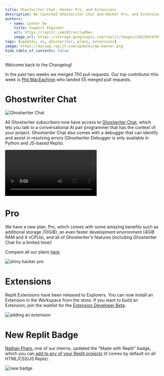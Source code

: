 ```yaml
---
title: Ghostwriter Chat, Hacker Pro, and Extensions
description: We launched Ghostwriter Chat and Hacker Pro, and Extensions are out to Explorers
authors:
  - name: Conner Ow
    title: Support Engineer
    url: https://replit.com/@IroncladDev
    image_url: https://storage.googleapis.com/replit/images/1662665479969_1173707b428ef17419de4940af146e6a.png
tags: [updates, ai, ghostwriter, plans, extensions]
image: https://docimg.replit.com/updates/gw-banner.png
hide_table_of_contents: false
---
```


Welcome back to the Changelog!

In the past two weeks we merged 750 pull requests. Our top contributor this week is [Phil MacEachron](https://replit.com/@phil-mac) who landed 55 merged pull requests.

# Ghostwriter Chat

![Ghostwriter Chat](https://docimg.replit.com/updates/gw-banner.png)

All Ghostwriter subscribers now have access to [Ghostwriter Chat](https://replit.com/site/ghostwriter), which lets you talk to a conversational AI pair programmer that has the context of your project. Ghostwriter Chat also comes with a debugger that can identify and assist in resolving errors (Ghostwriter Debugger is only available in Python and JS-based Repls).

<video src="https://replit.com/public/images/ghostwriter/demos/chat/context.mp4" controls autoPlay loop></video>

# Pro

We have a new plan, Pro, which comes with some amazing benefits such as additional storage (10GiB), an even faster development environment (4GiB RAM and 4 vCPUs), and all of Ghostwriter's features (including Ghostwriter Chat for a limited time)!

Compare all our plans [here](https://replit.com/pricing).

![shiny hacker pro](https://docimg.replit.com/updates/shiny.gif)

# Extensions

Replit Extensions have been released to Explorers. You can now install an Extension in the Workspace from the store.  If you want to build an Extension, join the waitlist for the [Extension Developer Beta](https://replit.com/@replit/Extensions-Beta).

![adding an extension](https://docimg.replit.com/images/animations/open-extension.gif)

# New Replit Badge

[Nathan Pham](https://replit.com/@nathan-pham), one of our interns, updated the "Made with Replit" badge, which you can [add to any of your Replit projects](https://docs.replit.com/hosting/add-a-made-with-replit-badge-to-your-webview) (it comes by default on all HTML/CSS/JS Repls).

![new badge](https://docimg.replit.com/updates/badge.png)
